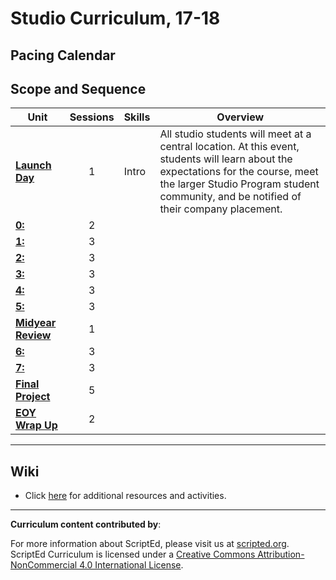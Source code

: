 # Studio Curriculum, 17-18

## Pacing Calendar

## Scope and Sequence

| Unit  | Sessions | Skills | Overview|
|-------|:-------:|------|------|
| [**Launch Day**](units/launch) | 1  | Intro | All studio students will meet at a central location. At this event, students will learn about the expectations for the course, meet the larger Studio Program student community, and be notified of their company placement.|
| [**0:**](units/unit0)| 2 | | |
| [**1:**](units/unit1) | 3 |   | 
| [**2:**](units/unit2) | 3 | |
| [**3:**](units/unit3) | 3 | ||
| [**4:**](units/unit4) | 3 |  |  |
| [**5:**](units/unit5) | 3 |  | |
| [**Midyear Review**](units/midYearChallenge) | 1 |  | |
| [**6:**](units/unit6) | 3 |  |   |
| [**7:**](units/unit7)| 3 | | |
| [**Final Project**](units/9-entrepreneur) | 5 | | |
| [**EOY Wrap Up**](units/midYearChallenge) | 2 | | |

----
## Wiki

* Click [here](https://github.com/ScriptEdcurriculum/curriculum17-18/wiki/2:-Studio) for additional resources and activities.

----
**Curriculum content contributed by**: 

For more information about ScriptEd, please visit us at [scripted.org](https://www.scripted.org). 
<br>
ScriptEd Curriculum is licensed under a <a rel="license" href="http://creativecommons.org/licenses/by-nc/4.0/">Creative Commons Attribution-NonCommercial 4.0 International License</a>. 
